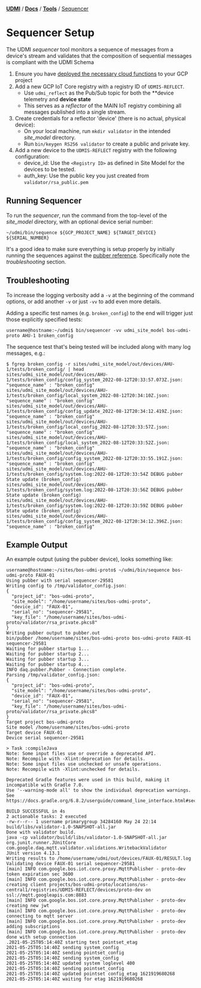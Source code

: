 [**UDMI**](../../) / [**Docs**](../) / [**Tools**](./) / [Sequencer](#)

# Sequencer Setup

The UDMI _sequencer_ tool monitors a sequence of messages from a device's stream and
validates that the composition of sequential messages is compliant with the UDMI Schema

1.  Ensure you have [deployed the necessary cloud functions](../cloud/gcp/udmis.md) to your GCP project
2.  Add a new GCP IoT Core registry with a registry ID of `UDMIS-REFLECT`.
    *   Use `udmi_reflect` as the Pub/Sub topic for both the  **device telemetry and **device state**
    *   This serves as a _reflector_ of the MAIN IoT registry combining all messages
        published into a single stream.
3.  Create credentials for a reflector 'device' (there is no actual, physical device):
    *   On your local machine, run `mkdir validator` in the intended _site_model_ directory.
    *   Run `bin/keygen RS256 validator` to create a public and private key.
3.  Add a new device to the `UDMIS-REFLECT` registry with the following configuration:
    *   device_id: Use the `<Registry ID>` as defined in Site Model for the devices to be tested.
    *   auth_key: Use the public key you just created from `validator/rsa_public.pem`

## Running Sequencer

To run the _sequencer_, run the command from the top-level of the _site_model_ directory, with
an optional device serial number:
```
~/udmi/bin/sequence ${GCP_PROJECT_NAME} ${TARGET_DEVICE} ${SERIAL_NUMBER}
```

It's a good idea to make sure everything is setup properly by initially running the sequences
against the [pubber reference](pubber.md). Specifically note the _troubleshooting_ section.

## Troubleshooting

To increase the logging verbosity add a `-v` at the beginning of the command options, or add
another `-v` or just `-vv` to add even more details.

Adding a specific test names (e.g. `broken_config`) to the end will trigger just those explicitly
specified tests:

```
username@hostname:~/udmi$ bin/sequencer -vv udmi_site_model bos-udmi-proto AHU-1 broken_config
```

The sequence test that's being tested will be included along with many log messages, e.g.:
```
$ fgrep broken_config -r sites/udmi_site_model/out/devices/AHU-1/tests/broken_config/ | head
sites/udmi_site_model/out/devices/AHU-1/tests/broken_config/config_system_2022-08-12T20:33:57.073Z.json:    "sequence_name" : "broken_config"
sites/udmi_site_model/out/devices/AHU-1/tests/broken_config/local_system_2022-08-12T20:34:10Z.json:    "sequence_name" : "broken_config"
sites/udmi_site_model/out/devices/AHU-1/tests/broken_config/config_update_2022-08-12T20:34:12.419Z.json:      "sequence_name" : "broken_config"
sites/udmi_site_model/out/devices/AHU-1/tests/broken_config/local_config_2022-08-12T20:33:57Z.json:      "sequence_name" : "broken_config"
sites/udmi_site_model/out/devices/AHU-1/tests/broken_config/local_system_2022-08-12T20:33:52Z.json:    "sequence_name" : "broken_config"
sites/udmi_site_model/out/devices/AHU-1/tests/broken_config/config_system_2022-08-12T20:33:55.191Z.json:    "sequence_name" : "broken_config"
sites/udmi_site_model/out/devices/AHU-1/tests/broken_config/system.log:2022-08-12T20:33:54Z DEBUG pubber State update (broken_config)
sites/udmi_site_model/out/devices/AHU-1/tests/broken_config/system.log:2022-08-12T20:33:56Z DEBUG pubber State update (broken_config)
sites/udmi_site_model/out/devices/AHU-1/tests/broken_config/system.log:2022-08-12T20:33:59Z DEBUG pubber State update (broken_config)
sites/udmi_site_model/out/devices/AHU-1/tests/broken_config/config_system_2022-08-12T20:34:12.396Z.json:    "sequence_name" : "broken_config"
```

## Example Output

An example output (using the pubber device), looks something like:

```
username@hostname:~/sites/bos-udmi-proto$ ~/udmi/bin/sequence bos-udmi-proto FAUX-01
Using pubber with serial sequencer-29581
Writing config to /tmp/validator_config.json:
{
  "project_id": "bos-udmi-proto",
  "site_model": "/home/username/sites/bos-udmi-proto",
  "device_id": "FAUX-01",
  "serial_no": "sequencer-29581",
  "key_file": "/home/username/sites/bos-udmi-proto/validator/rsa_private.pkcs8"
}
Writing pubber output to pubber.out
bin/pubber /home/username/sites/bos-udmi-proto bos-udmi-proto FAUX-01 sequencer-29581
Waiting for pubber startup 1...
Waiting for pubber startup 2...
Waiting for pubber startup 3...
Waiting for pubber startup 4...
INFO daq.pubber.Pubber - Connection complete.
Parsing /tmp/validator_config.json:
{
  "project_id": "bos-udmi-proto",
  "site_model": "/home/username/sites/bos-udmi-proto",
  "device_id": "FAUX-01",
  "serial_no": "sequencer-29581",
  "key_file": "/home/username/sites/bos-udmi-proto/validator/rsa_private.pkcs8"
}
Target project bos-udmi-proto
Site model /home/username/sites/bos-udmi-proto
Target device FAUX-01
Device serial sequencer-29581

> Task :compileJava
Note: Some input files use or override a deprecated API.
Note: Recompile with -Xlint:deprecation for details.
Note: Some input files use unchecked or unsafe operations.
Note: Recompile with -Xlint:unchecked for details.

Deprecated Gradle features were used in this build, making it incompatible with Gradle 7.0.
Use '--warning-mode all' to show the individual deprecation warnings.
See https://docs.gradle.org/6.8.2/userguide/command_line_interface.html#sec:command_line_warnings

BUILD SUCCESSFUL in 4s
2 actionable tasks: 2 executed
-rw-r--r-- 1 username primarygroup 34284160 May 24 22:14 build/libs/validator-1.0-SNAPSHOT-all.jar
Done with validator build.
java -cp validator/build/libs/validator-1.0-SNAPSHOT-all.jar org.junit.runner.JUnitCore com.google.daq.mqtt.validator.validations.WritebackValidator
JUnit version 4.13.1
Writing results to /home/username/udmi/out/devices/FAUX-01/RESULT.log
Validating device FAUX-01 serial sequencer-29581
[main] INFO com.google.bos.iot.core.proxy.MqttPublisher - proto-dev token expiration sec 3600
[main] INFO com.google.bos.iot.core.proxy.MqttPublisher - proto-dev creating client projects/bos-udmi-proto/locations/us-central1/registries/UDMIS-REFLECT/devices/proto-dev on ssl://mqtt.googleapis.com:8883
[main] INFO com.google.bos.iot.core.proxy.MqttPublisher - proto-dev creating new jwt
[main] INFO com.google.bos.iot.core.proxy.MqttPublisher - proto-dev connecting to mqtt server
[main] INFO com.google.bos.iot.core.proxy.MqttPublisher - proto-dev adding subscriptions
[main] INFO com.google.bos.iot.core.proxy.MqttPublisher - proto-dev done with setup connection
.2021-05-25T05:14:40Z starting test pointset_etag
2021-05-25T05:14:40Z sending system_config
2021-05-25T05:14:40Z sending pointset_config
2021-05-25T05:14:40Z sending system_config
2021-05-25T05:14:40Z updated system loglevel 400
2021-05-25T05:14:40Z sending pointset_config
2021-05-25T05:14:40Z updated pointset config_etag 1621919680268
2021-05-25T05:14:40Z waiting for etag 1621919680268
```

